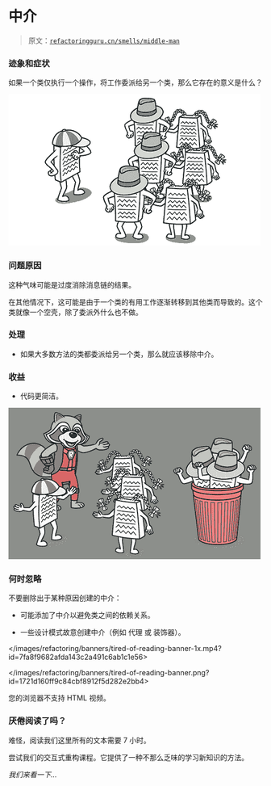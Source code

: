 # 中介

> 原文：[`refactoringguru.cn/smells/middle-man`](https://refactoringguru.cn/smells/middle-man)

### 迹象和症状

如果一个类仅执行一个操作，将工作委派给另一个类，那么它存在的意义是什么？

![](img/10c52abdb49ddd95dfb73e53130ba991.png)

### 问题原因

这种气味可能是过度消除消息链的结果。

在其他情况下，这可能是由于一个类的有用工作逐渐转移到其他类而导致的。这个类就像一个空壳，除了委派外什么也不做。

### 处理

+   如果大多数方法的类都委派给另一个类，那么就应该移除中介。

### 收益

+   代码更简洁。

![](img/4054a8e74184d7250656eaaaf78864c3.png)

### 何时忽略

不要删除出于某种原因创建的中介：

+   可能添加了中介以避免类之间的依赖关系。

+   一些设计模式故意创建中介（例如 代理 或 装饰器）。

</images/refactoring/banners/tired-of-reading-banner-1x.mp4?id=7fa8f9682afda143c2a491c6ab1c1e56>

</images/refactoring/banners/tired-of-reading-banner.png?id=1721d160ff9c84cbf8912f5d282e2bb4>

您的浏览器不支持 HTML 视频。

### 厌倦阅读了吗？

难怪，阅读我们这里所有的文本需要 7 小时。

尝试我们的交互式重构课程。它提供了一种不那么乏味的学习新知识的方法。

*我们来看一下…*
